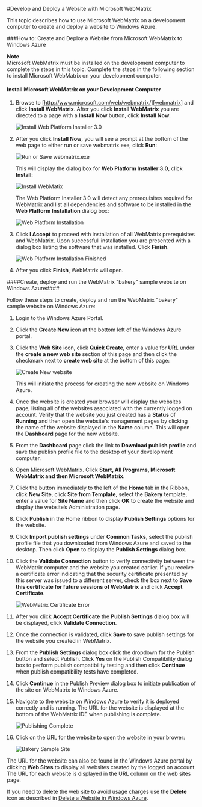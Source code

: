 #Develop and Deploy a Website with Microsoft WebMatrix

This topic describes how to use Microsoft WebMatrix on a development computer to create and deploy a website to Windows Azure.

###<a name="howtocreateanddeployfromwebmatrix"></a>How to: Create and Deploy a Website from Microsoft WebMatrix to Windows Azure

**Note**<br>
Microsoft WebMatrix must be installed on the development computer to complete the steps in this topic. Complete the steps in the following section to install Microsoft WebMatrix on your development computer.

<h4 id="installwebmatrix">Install Microsoft WebMatrix on your Development Computer</h4>

1. Browse to [http://www.microsoft.com/web/webmatrix/][webmatrix] and click **Install WebMatrix**.  After you click **Install WebMatrix** you are directed to a page with a **Install Now** button, click **Install Now**.

	![Install Web Platform Installer 3.0][installwebplat3]

2. After you click **Install Now**,  you will see a prompt at the bottom of the web page to either run or save webmatrix.exe, click **Run**:

	![Run or Save webmatrix.exe][runorsavewebmatrix]

	This will display the dialog box for **Web Platform Installer 3.0**, click **Install**:

	![Install WebMatix][installwebmatrix]

	The Web Platform Installer 3.0 will detect any prerequisites required  for WebMatrix and list all dependencies and software to be installed in the **Web Platform Installation** dialog box:

	![Web Platform Installation][webplatinstall]

3. Click **I Accept** to proceed with installation of all WebMatrix prerequisites and WebMatrix. Upon successfull installation you are presented with a dialog box listing the software that was installed. Click **Finish**.

	![Web Platform Installation Finished][webplatdone]

4. After you click **Finish**, WebMatrix will open. 

####Create, deploy and run the WebMatrix "bakery" sample website on Windows Azure####

Follow these steps to create, deploy and run the  WebMatrix "bakery" sample website on Windows Azure:

1. Login to the Windows Azure Portal.
2. Click the **Create New** icon at the bottom left of the Windows Azure portal.
3. Click the **Web Site** icon, click **Quick Create**, enter a value for **URL** under the **create a new web site** section of this page and then click the checkmark next to **create web site**	at the bottom of this page:

	![Create New website][createnewsite]	

	This will initiate the process for creating the new website on Windows Azure.
4. Once the website is created your browser will display the websites page, listing all of the websites associated with the currently logged on account. Verify that the website you just created has a **Status** of **Running** and then open the website's management pages by clicking the name of the website displayed in the **Name** column. This will open the **Dashboard** page for the new website.
5. From the **Dashboard** page click the link to **Download publish profile** and save the publish profile file to the desktop of your development computer.
6. Open Microsoft WebMatrix. Click **Start, All Programs, Microsoft WebMatrix and then Microsoft WebMatrix**.
7. Click the button immediately to the left of the **Home** tab in the Ribbon, click **New Site**, click **Site from Template**, select the **Bakery** template, enter a value for **Site Name** and then click **OK** to create the website and display the website’s Administration page.
8. Click  **Publish** in the Home ribbon to display **Publish Settings** options for the website.
9. Click  **Import publish settings** under **Common Tasks**, select the publish profile file that you downloaded from Windows Azure and saved to the desktop. Then click **Open** to display the **Publish Settings** dialog box. 
10. Click the **Validate Connection** button to verify connectivity between the WebMatrix computer and the website you created earlier. If you receive a certificate error indicating that the security certificate presented by this server was issued to a different server, check the box next to **Save this certificate for future sessions of WebMatrix** and click **Accept Certificate**.

	![WebMatrix Certificate Error][webmatrixcerterror]
11. After you click **Accept Certificate** the **Publish Settings** dialog box will be displayed, click **Validate Connection**.
12. Once the connection is validated, click **Save** to save publish settings for the website you created in WebMatrix.
13. From the **Publish Settings** dialog box click the dropdown for the Publish button and select Publish. Click **Yes** on the Publish Compatibility dialog box to perform publish compatibility testing and then click **Continue** when publish compatibility tests have completed.
14. Click **Continue** in the Publish Preview dialog box to initiate publication of the site on WebMatrix to Windows Azure.
15. Navigate to the website on Windows Azure to verify it is deployed correctly and is running. The URL for the website is displayed at the bottom of the WebMatrix IDE when publishing is complete. 

	![Publishing Complete][publishcomplete]

16. Click on the URL for the website to open the website in your brower:

	![Bakery Sample Site][bakerysample]

The URL for the website can also be found in the Windows Azure portal by clicking **Web Sites** to display all websites created by the logged on account. The URL for each website is displayed in the URL column on the web sites page.

If you need to delete the web site to avoid usage charges use the **Delete** icon as described in [Delete a Website in Windows Azure](#deleteawebsite).


[installwebplat3]: ..\Media\howtoWebPI3installer.png
[runorsavewebmatrix]: ..\Media\howtorunorsavewebmatrix.png
[installwebmatrix]: ..\Media\howtoinstallwebmatrix.png
[webplatinstall]: ..\Media\howtowebplatforminstallation.png
[webplatdone]: ..\Media\howtofinish.png
[createnewsite]: ..\Media\howtocreatenewsite.png
[webmatrixcerterror]: ..\Media\howtocertificateerror.png
[publishcomplete]: ..\Media\howtopublished.png
[bakerysample]: ..\Media\howtobakerysamplesite.png